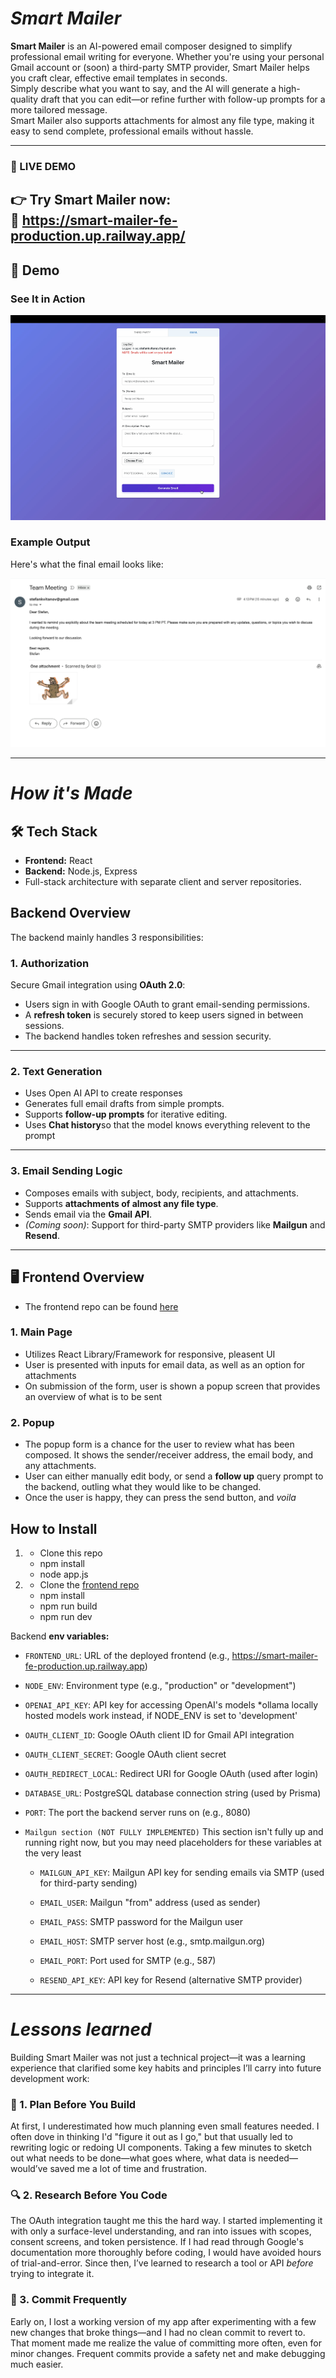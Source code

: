 # *Smart Mailer*

**Smart Mailer** is an AI-powered email composer designed to simplify professional email writing for everyone. Whether you're using your personal Gmail account or (soon) a third-party SMTP provider, Smart Mailer helps you craft clear, effective email templates in seconds.  
Simply describe what you want to say, and the AI will generate a high-quality draft that you can edit—or refine further with follow-up prompts for a more tailored message.  
Smart Mailer also supports attachments for almost any file type, making it easy to send complete, professional emails without hassle.

---
### 🚀 LIVE DEMO

👉 **Try Smart Mailer now:**  
🔗 **https://smart-mailer-fe-production.up.railway.app/**
---

## 🎥 Demo

### See It in Action

![Demo video](./public/email-sender-demo.gif)

### Example Output

Here's what the final email looks like:

![Email result](./public/email-result.png)

---
# *How it's Made*

## 🛠️ Tech Stack

- **Frontend:** React  
- **Backend:** Node.js, Express  
- Full-stack architecture with separate client and server repositories.

## Backend Overview
The backend mainly handles 3 responsibilities:
### 1. Authorization

Secure Gmail integration using **OAuth 2.0**:

- Users sign in with Google OAuth to grant email-sending permissions.
- A **refresh token** is securely stored to keep users signed in between sessions.
- The backend handles token refreshes and session security.

---

### 2. Text Generation

- Uses Open AI API to create responses
- Generates full email drafts from simple prompts.
- Supports **follow-up prompts** for iterative editing.
- Uses **Chat history**so that the model knows everything relevent to the prompt

---

### 3. Email Sending Logic

- Composes emails with subject, body, recipients, and attachments.
- Supports **attachments of almost any file type**.
- Sends email via the **Gmail API**.  
- *(Coming soon)*: Support for third-party SMTP providers like **Mailgun** and **Resend**.

---

## 🖥️ Frontend Overview
- The frontend repo can be found [here](https://github.com/hobbbbies/smart-mailer-FE)

### 1. Main Page

- Utilizes React Library/Framework for responsive, pleasent UI
- User is presented with inputs for email data, as well as an option for attachments
- On submission of the form, user is shown a popup screen that provides an overview of what is to be sent

### 2. Popup
- The popup form is a chance for the user to review what has been composed. It shows the sender/receiver address, the email body, and any attachments.
- User can either manually edit body, or send a **follow up** query prompt to the backend, outling what they would like to be changed.
- Once the user is happy, they can press the send button, and *voila*


## How to Install 
1. - Clone this repo
   - npm install
   - node app.js
2. - Clone the [frontend repo](https://github.com/hobbbbies/smart-mailer-FE)
   - npm install
   - npm run build
   - npm run dev
   
Backend **env variables:** 
- `FRONTEND_URL`: URL of the deployed frontend (e.g., https://smart-mailer-fe-production.up.railway.app)

- `NODE_ENV`: Environment type (e.g., "production" or "development")

- `OPENAI_API_KEY`: API key for accessing OpenAI's models *ollama locally hosted models work instead, if NODE_ENV is set to 'development'

- `OAUTH_CLIENT_ID`: Google OAuth client ID for Gmail API integration

- `OAUTH_CLIENT_SECRET`: Google OAuth client secret

- `OAUTH_REDIRECT_LOCAL`: Redirect URI for Google OAuth (used after login)

- `DATABASE_URL`: PostgreSQL database connection string (used by Prisma)

- `PORT`: The port the backend server runs on (e.g., 8080)

- `Mailgun section (NOT FULLY IMPLEMENTED)`
  This section isn't fully up and running right now, but you may need placeholders for these variables at the very least
  - `MAILGUN_API_KEY`: Mailgun API key for sending emails via SMTP (used for third-party sending)
  
  - `EMAIL_USER`: Mailgun "from" address (used as sender)
  
  - `EMAIL_PASS`: SMTP password for the Mailgun user
  
  - `EMAIL_HOST`: SMTP server host (e.g., smtp.mailgun.org)
  
  - `EMAIL_PORT`: Port used for SMTP (e.g., 587)
  - `RESEND_API_KEY`: API key for Resend (alternative SMTP provider)

---

# *Lessons learned*

Building Smart Mailer was not just a technical project—it was a learning experience that clarified some key habits and principles I’ll carry into future development work:

### 🧠 1. Plan Before You Build

At first, I underestimated how much planning even small features needed. I often dove in thinking I'd "figure it out as I go," but that usually led to rewriting logic or redoing UI components. Taking a few minutes to sketch out what needs to be done—what goes where, what data is needed—would’ve saved me a lot of time and frustration.

### 🔍 2. Research Before You Code

The OAuth integration taught me this the hard way. I started implementing it with only a surface-level understanding, and ran into issues with scopes, consent screens, and token persistence. If I had read through Google's documentation more thoroughly before coding, I would have avoided hours of trial-and-error. Since then, I’ve learned to research a tool or API *before* trying to integrate it.

### 💾 3. Commit Frequently

Early on, I lost a working version of my app after experimenting with a few new changes that broke things—and I had no clean commit to revert to. That moment made me realize the value of committing more often, even for minor changes. Frequent commits provide a safety net and make debugging much easier.

